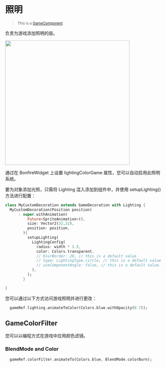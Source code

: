 # 照明

> <small>This is a [GameComponent](https://github.com/RafaelBarbosatec/bonfire/blob/master/lib/base/game_component.dart)</small>

负责为游戏添加照明的层。

<img width=400 src="../../_media/example_lighting.jpg"></img>

通过在 BonfireWidget 上设置 lightingColorGame 属性，您可以自动启用此照明系统。

要为对象添加光照，只需将 Lighting 混入添加到组件中，并使用 setupLighting() 方法进行配置：

```dart
class MyCustomDecoration extends GameDecoration with Lighting {
  MyCustomDecoration(Position position)
      : super.withAnimation(
          Future<SpriteAnimation>(),
          size: Vector2(32,32),
          position: position,
        ){
          setupLighting(
            LightingConfig(
              radius: width * 1.5,
              color: Colors.transparent,
              // blurBorder: 20, // this is a default value
              // type: LightingType.circle, // this is a default value
              // useComponentAngle: false, // this is a default value. When true, light rotates together when component changes it's `angle` param.
            ),
          );
        }

}
```

您可以通过以下方式访问游戏照明并进行更改：

```dart
  gameRef.lighting.animateToColor(Colors.blue.withOpacity(0.7));
```

## GameColorFilter

您可以以编程方式在游戏中应用颜色滤镜。

### BlendMode and Color

```dart
  gameRef.colorFilter.animateTo(Colors.blue, BlendMode.colorBurn);
```

